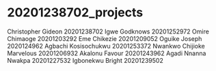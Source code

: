 #  20201238702_projects
Christopher Gideon 20201238702
Igwe Godknows 20201252972
Omire Chimaoge 20201203292
Eme Chikezie 20201209052
Oguike Joseph 2020124962
Agbachi Kosisochukwu 20201253372
Nwankwo Chijioke Marvelous 20201206932
Akalonu Favour 20201243962
Agadi Nnanna Nwakpa 20201227532
Igbonekwu Bright 20201239502 
